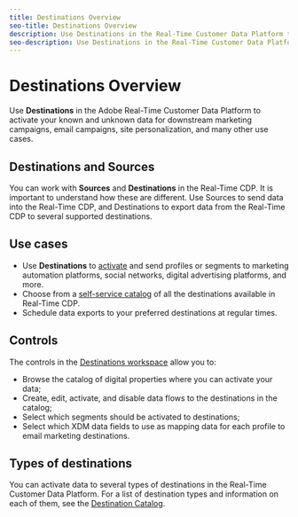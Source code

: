 ```yaml
---
title: Destinations Overview
seo-title: Destinations Overview
description: Use Destinations in the Real-Time Customer Data Platform to activate your known and unknown data for downstream marketing campaigns, email campaigns, site personalization, and many other use cases.
seo-description: Use Destinations in the Real-Time Customer Data Platform to activate your known and unknown data for downstream marketing campaigns, email campaigns, site personalization, and many other use cases.
---
```


# Destinations Overview

Use **Destinations** in the Adobe Real-Time Customer Data Platform to activate your known and unknown data for downstream marketing campaigns, email campaigns, site personalization, and many other use cases.

## Destinations and Sources

You can work with **Sources** and **Destinations** in the Real-Time CDP. It is important to understand how these are different. Use Sources to send data into the Real-Time CDP, and Destinations to export data from the Real-Time CDP to several supported destinations.

## Use cases

* Use **Destinations** to [activate](/help/rtcdp/destinations/activate-destinations.md) and send profiles or segments to marketing automation platforms, social networks, digital advertising platforms, and more.
* Choose from a [self-service catalog](/help/rtcdp/destinations/destinations-catalog.md) of all the destinations available in Real-Time CDP.
* Schedule data exports to your preferred destinations at regular times.

## Controls

The controls in the [Destinations workspace](/help/rtcdp/destinations/destinations-workspace.md) allow you to:

* Browse the catalog of digital properties where you can activate your data;
* Create, edit, activate, and disable data flows to the destinations in the catalog;
* Select which segments should be activated to destinations;
* Select which XDM data fields to use as mapping data for each profile to email marketing destinations.

## Types of destinations

You can activate data to several types of destinations in the Real-Time Customer Data Platform. For a list of destination types and information on each of them, see the [Destination Catalog](/help/rtcdp/destinations/destinations-catalog.md).